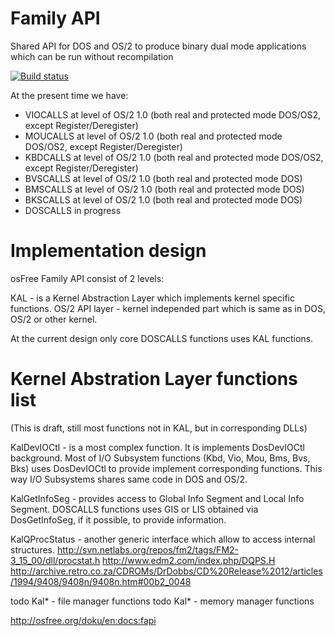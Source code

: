 # Family API

Shared API for DOS and OS/2 to produce binary dual mode applications which can be run without recompilation

[![Build status](https://github.com/osfree-project/FamilyAPI/actions/workflows/build.yml/badge.svg)](https://github.com/osfree-project/FamilyAPI/actions?query=workflow%3Abuild.yml)

At the present time we have:

- VIOCALLS at level of OS/2 1.0 (both real and protected mode DOS/OS2, except Register/Deregister)
- MOUCALLS at level of OS/2 1.0 (both real and protected mode DOS/OS2, except Register/Deregister)
- KBDCALLS at level of OS/2 1.0 (both real and protected mode DOS/OS2, except Register/Deregister)
- BVSCALLS at level of OS/2 1.0 (both real and protected mode DOS)
- BMSCALLS at level of OS/2 1.0 (both real and protected mode DOS)
- BKSCALLS at level of OS/2 1.0 (both real and protected mode DOS)
- DOSCALLS in progress

# Implementation design

osFree Family API consist of 2 levels:

KAL - is a Kernel Abstraction Layer which implements kernel specific functions.
OS/2 API layer - kernel independed part which is same as in DOS, OS/2 or other kernel.

At the current design only core DOSCALLS functions uses KAL functions.

# Kernel Abstration Layer functions list

(This is draft, still most functions not in KAL, but in corresponding DLLs)

KalDevIOCtl - is a most complex function. It is implements DosDevIOCtl background.
Most of I/O Subsystem functions (Kbd, Vio, Mou, Bms, Bvs, Bks) uses DosDevIOCtl to
provide implement corresponding functions. This way I/O Subsystems shares same code
in DOS and OS/2.

KalGetInfoSeg - provides access to Global Info Segment and Local Info Segment.
DOSCALLS functions uses GIS or LIS obtained via DosGetInfoSeg, if it possible, to
provide information.

KalQProcStatus - another generic interface which allow to access internal structures.
http://svn.netlabs.org/repos/fm2/tags/FM2-3_15_00/dll/procstat.h
http://www.edm2.com/index.php/DQPS.H
http://archive.retro.co.za/CDROMs/DrDobbs/CD%20Release%2012/articles/1994/9408/9408n/9408n.htm#00b2_0048

todo Kal* - file manager functions
todo Kal* - memory manager functions

http://osfree.org/doku/en:docs:fapi
